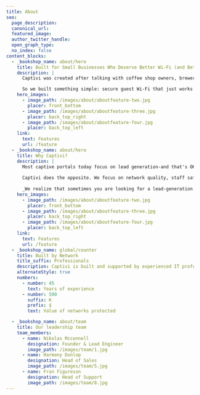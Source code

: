 ```yaml
---
title: About
seo:
  page_description:
  canonical_url:
  featured_image:
  author_twitter_handle:
  open_graph_type:
  no_index: false
content_blocks:
  - _bookshop_name: about/hero
    title: Built for Small Businesses Who Deserve Better Wi‑Fi (and Better Networks)
    description: |
      Captivi was created after talking with coffee shop owners, brewery managers, and others in the hospitality space — people who were tired of resetting Wi‑Fi passwords, dealing with staff questions, or paying for features they’d never use.

      So we built something simple: secure guest Wi‑Fi that just works — backed by world class cloud components, and real support, no marketing fluff.
    hero_images:
      - image_path: /images/about/aboutfeature-two.jpg
        placer: front_bottom
      - image_path: /images/about/aboutfeature-three.jpg
        placer: back_top_right
      - image_path: /images/about/aboutfeature-four.jpg
        placer: back_top_left
    link:
      text: Features
      url: /feature
  - _bookshop_name: about/hero
    title: Why Captivi?
    description: |
      Most captive portals today focus on lead generation-and that's OK. But... they ask your guests for phone numbers, email addresses, or other information that -at best- slows the experience down and causes friction. That data is then turned around and positioned for marketing/selling. That’s not always what you signed up for.
      
      Captivi does the opposite. We focus on network quality, staff safety, and customer experience.
      
      _We realize that sometimes you are looking for a lead-generation platform, and if that's the case we're happy to recommend some amazing products (that aren't Captivi). Satisfaction with your network is one of our core tenants, and we know that doesn't always mean it's with us!_
    hero_images:
      - image_path: /images/about/aboutfeature-two.jpg
        placer: front_bottom
      - image_path: /images/about/aboutfeature-three.jpg
        placer: back_top_right
      - image_path: /images/about/aboutfeature-four.jpg
        placer: back_top_left
    link:
      text: Features
      url: /feature
  - _bookshop_name: global/counter
    title: Built by Network
    title_suffix: Professionals
    description: Captivi is built and supported by experienced IT professionals who work with networks of all shapes and backgrounds every day. We’re not a venture-backed startup — we’re a small, independent team who believe every business deserves secure, reliable network without jumping through hoops.
    alternateStyle: true
    numbers:
      - number: 45
        text: Years of experience
      - number: 500
        suffix: K
        prefix: $
        text: Value of networks protected

  - _bookshop_name: about/team
    title: Our leadership team
    team_members:
      - name: Nikolas Mcconnell
        designation: Founder & Lead Engineer
        image_path: /images/team/1.jpg
      - name: Harmony Dunlop
        designation: Head of Sales
        image_path: /images/team/5.jpg
      - name: Fran Figureson
        designation: Head of Support
        image_path: /images/team/8.jpg
---
```


